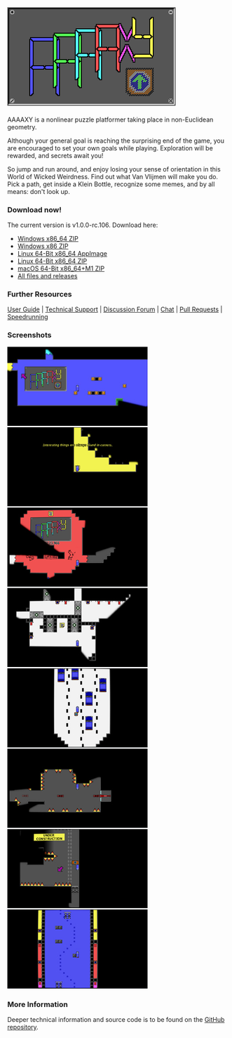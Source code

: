 ## ![AAAAXY](logo.png)

AAAAXY is a nonlinear puzzle platformer taking place in non-Euclidean
geometry.

Although your general goal is reaching the surprising end of the game,
you are encouraged to set your own goals while playing. Exploration will
be rewarded, and secrets await you\!

So jump and run around, and enjoy losing your sense of orientation in
this World of Wicked Weirdness. Find out what Van Vlijmen will make you
do. Pick a path, get inside a Klein Bottle, recognize some memes, and by
all means: don't look up.

### Download now\!

<!-- BEGIN DOWNLOAD LINKS TEMPLATE
The current version is VERSION. Download here:

  - [Windows x86_64 ZIP](https://github.com/divVerent/aaaaxy/releases/download/VERSION/aaaaxy-windows-amd64-VERSION.zip)
  - [Windows x86 ZIP](https://github.com/divVerent/aaaaxy/releases/download/VERSION/aaaaxy-windows-386-VERSION.zip)
  - [Linux 64-Bit x86_64 AppImage](https://github.com/divVerent/aaaaxy/releases/download/VERSION/AAAAXY-x86_64.AppImage)
  - [Linux 64-Bit x86_64 ZIP](https://github.com/divVerent/aaaaxy/releases/download/VERSION/aaaaxy-linux-amd64-VERSION.zip)
  - [macOS 64-Bit x86_64+M1 ZIP](https://github.com/divVerent/aaaaxy/releases/download/VERSION/aaaaxy-darwin-VERSION.zip)
  - [All files and releases](https://github.com/divVerent/aaaaxy/releases)
END DOWNLOAD LINKS TEMPLATE -->

<!-- BEGIN DOWNLOAD LINKS -->

The current version is v1.0.0-rc.106. Download here:

  - [Windows x86\_64
    ZIP](https://github.com/divVerent/aaaaxy/releases/download/v1.0.0-rc.106/aaaaxy-windows-amd64-v1.0.0-rc.106.zip)
  - [Windows x86
    ZIP](https://github.com/divVerent/aaaaxy/releases/download/v1.0.0-rc.106/aaaaxy-windows-386-v1.0.0-rc.106.zip)
  - [Linux 64-Bit x86\_64
    AppImage](https://github.com/divVerent/aaaaxy/releases/download/v1.0.0-rc.106/AAAAXY-x86_64.AppImage)
  - [Linux 64-Bit x86\_64
    ZIP](https://github.com/divVerent/aaaaxy/releases/download/v1.0.0-rc.106/aaaaxy-linux-amd64-v1.0.0-rc.106.zip)
  - [macOS 64-Bit x86\_64+M1
    ZIP](https://github.com/divVerent/aaaaxy/releases/download/v1.0.0-rc.106/aaaaxy-darwin-v1.0.0-rc.106.zip)
  - [All files and
    releases](https://github.com/divVerent/aaaaxy/releases)

<!-- END DOWNLOAD LINKS -->

### Further Resources

[User Guide](userguide.md) | [Technical
Support](https://github.com/divVerent/aaaaxy/issues) | [Discussion
Forum](https://github.com/divVerent/aaaaxy/discussions) |
[Chat](https://matrix.to/#/#aaaaxy:matrix.org) | [Pull
Requests](https://github.com/divVerent/aaaaxy/pulls) |
[Speedrunning](speedrunning.md)

### Screenshots

[![shot1](screenshots/shot1.jpg)](https://raw.githubusercontent.com/divVerent/aaaaxy/main/docs/screenshots/shot1.png)
[![shot2](screenshots/shot2.jpg)](https://raw.githubusercontent.com/divVerent/aaaaxy/main/docs/screenshots/shot2.png)
[![shot3](screenshots/shot3.jpg)](https://raw.githubusercontent.com/divVerent/aaaaxy/main/docs/screenshots/shot3.png)
[![shot4](screenshots/shot4.jpg)](https://raw.githubusercontent.com/divVerent/aaaaxy/main/docs/screenshots/shot4.png)
[![shot5](screenshots/shot5.jpg)](https://raw.githubusercontent.com/divVerent/aaaaxy/main/docs/screenshots/shot5.png)
[![shot6](screenshots/shot6.jpg)](https://raw.githubusercontent.com/divVerent/aaaaxy/main/docs/screenshots/shot6.png)
[![shot7](screenshots/shot7.jpg)](https://raw.githubusercontent.com/divVerent/aaaaxy/main/docs/screenshots/shot7.png)
[![shot8](screenshots/shot8.jpg)](https://raw.githubusercontent.com/divVerent/aaaaxy/main/docs/screenshots/shot8.png)

### More Information

Deeper technical information and source code is to be found on the
[GitHub repository](https://github.com/divVerent/aaaaxy).
